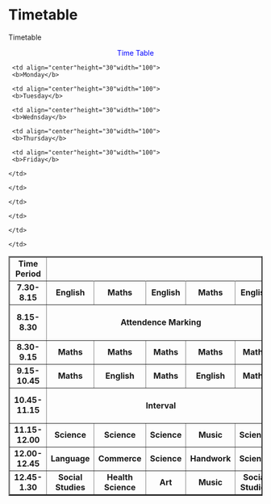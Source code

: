 # Timetable
Timetable
<!DOCTYPE html>
<html>
<main>
<body>
  
  <center><p style="color:blue"<h1>Time Table</h1></p></center>
  <table border="2"cellspacing="0" align="center">
  <!--<caption>Timetable</caption-->

<tr>
   <td align="center"height="30"width="100">
   <b>Time Period</b>
  </td>

     <td align="center"height="30"width="100">
     <b>Monday</b>
  </td>

     <td align="center"height="30"width="100">
     <b>Tuesday</b>
  </td>

     <td align="center"height="30"width="100">
     <b>Wednsday</b>
  </td>

     <td align="center"height="30"width="100">
     <b>Thursday</b>
  </td>

     <td align="center"height="30"width="100">
     <b>Friday</b>
  </td>
  </tr>

  <tr>
      <td align="center"height="30"> <b> 7.30-8.15 </b></td>
      <td align="center"height="30"><b>English</b></td>
      <td align="center"height="30"><b>Maths</b></td>
      <td align="center"height="30"><b>English</b></td>
      <td align="center"height="30"><b>Maths</b></td>
       <td align="center"height="30"><b>English</b></td>
      
    </td>
  </tr>

 <tr>
     <td align="center"height="30"> <b> 8.15-8.30 </b></td>
     <td colspan="5" align="center" height="30">
          <h4>Attendence Marking</h4>
   </td>
  </tr>

 <tr>
      <td align="center"height="30"> <b> 8.30-9.15 </b></td>
      <td align="center"height="30"><b>Maths</b></td>
      <td align="center"height="30"><b>Maths</b></td>
      <td align="center"height="30"><b>Maths</b></td>
      <td align="center"height="30"><b>Maths</b></td>
       <td align="center"height="30"><b>Maths</b></td>
      
    </td>
  </tr>

<tr>
      <td align="center"height="30"> <b> 9.15-10.45 </b></td>
      <td align="center"height="30"><b>Maths</b></td>
      <td align="center"height="30"><b>English</b></td>
      <td align="center"height="30"><b>Maths</b></td>
      <td align="center"height="30"><b>English</b></td>
       <td align="center"height="30"><b>Maths</b></td>
      
    </td>
  </tr>

<tr>
     <td align="center"height="30"> <b> 10.45-11.15</b></td>
     <td colspan="5" align="center" height="30">
          <h4>Interval</h4>
   </td>
  </tr>

<tr>
      <td align="center"height="30"> <b> 11.15-12.00</b></td>
      <td align="center"height="30"><b>Science</b></td>
      <td align="center"height="30"><b>Science</b></td>
      <td align="center"height="30"><b>Science</b></td>
      <td align="center"height="30"><b>Music</b></td>
       <td align="center"height="30"><b>Science</b></td>
      
    </td>
  </tr>

<tr>
      <td align="center"height="30"> <b> 12.00-12.45</b></td>
      <td align="center"height="30"><b>Language</b></td>
      <td align="center"height="30"><b>Commerce</b></td>
      <td align="center"height="30"><b>Science</b></td>
      <td align="center"height="30"><b>Handwork</b></td>
       <td align="center"height="30"><b>Science</b></td>
      
    </td>
  </tr>

<tr>
      <td align="center"height="30"> <b>12.45-1.30</b></td>
      <td align="center"height="30"><b>Social Studies</b></td>
      <td align="center"height="30"><b>Health Science</b></td>
      <td align="center"height="30"><b>Art</b></td>
      <td align="center"height="30"><b>Music</b></td>
       <td align="center"height="30"><b>Social Studies</b></td>
      
    </td>
  </tr>

</body>
</main>
</html>
